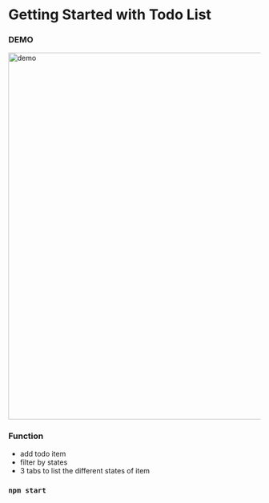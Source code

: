 # Getting Started with Todo List

### DEMO
<img width="734" alt="demo" src="https://user-images.githubusercontent.com/107407057/192968908-6255433b-8b37-4ea7-97d7-2a1c1088d0f4.png">

### Function
- add todo item
- filter by states
- 3 tabs to list the different states of item

### `npm start`
